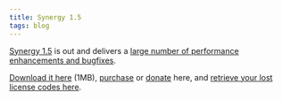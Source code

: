 ```yaml
---
title: Synergy 1.5
tags: blog
---
```


[Synergy 1.5](http://wincent.com/a/products/synergy-classic/) is out and delivers a [large number of performance enhancements and bugfixes](http://wincent.com/a/products/synergy-classic/history/).

[Download it here](http://wincent.com/download.php?item=Synergy.dmg) (1MB), [purchase](https://wincent.com/a/products/synergy-classic/purchase/) or [donate](https://wincent.com/a/products/synergy-classic/donate/) here, and [retrieve your lost license codes here](https://wincent.com/a/support/registration/).

